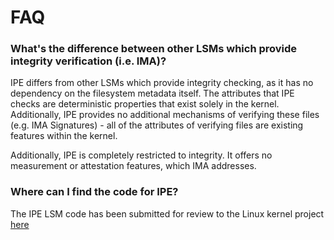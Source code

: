 # FAQ

### What's the difference between other LSMs which provide integrity verification (i.e. IMA)?

IPE differs from other LSMs which provide integrity checking, as it has
no dependency on the filesystem metadata itself. The attributes that IPE
checks are deterministic properties that exist solely in the kernel.
Additionally, IPE provides no additional mechanisms of verifying these
files (e.g. IMA Signatures) - all of the attributes of verifying files are
existing features within the kernel.

Additionally, IPE is completely restricted to integrity. It offers no
measurement or attestation features, which IMA addresses.

### Where can I find the code for IPE?

The IPE LSM code has been submitted for review to the Linux kernel project
[here](https://lkml.kernel.org/lkml/20200406221439.1469862-4-deven.desai@linux.microsoft.com/T/#mfe85eb38a5596999f0bb8aa9dda3bee4e71eaa60)
